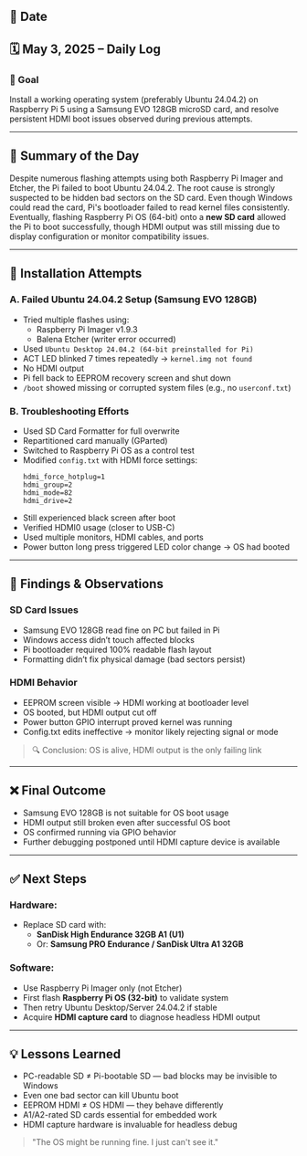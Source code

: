## 📅 Date  
## 🗓️ May 3, 2025 – Daily Log

### 🎯 Goal
Install a working operating system (preferably Ubuntu 24.04.2) on Raspberry Pi 5 using a Samsung EVO 128GB microSD card, and resolve persistent HDMI boot issues observed during previous attempts.

<!-- 오늘 목표: 라즈베리파이5에 우분투 설치 및 HDMI 출력 성공 -->

---

## 🔁 Summary of the Day
Despite numerous flashing attempts using both Raspberry Pi Imager and Etcher, the Pi failed to boot Ubuntu 24.04.2. The root cause is strongly suspected to be hidden bad sectors on the SD card. Even though Windows could read the card, Pi's bootloader failed to read kernel files consistently. Eventually, flashing Raspberry Pi OS (64-bit) onto a **new SD card** allowed the Pi to boot successfully, though HDMI output was still missing due to display configuration or monitor compatibility issues.

---

## 🔨 Installation Attempts

### A. Failed Ubuntu 24.04.2 Setup (Samsung EVO 128GB)
- Tried multiple flashes using:
  - Raspberry Pi Imager v1.9.3
  - Balena Etcher (writer error occurred)
- Used `Ubuntu Desktop 24.04.2 (64-bit preinstalled for Pi)`
- ACT LED blinked 7 times repeatedly → `kernel.img not found`
- No HDMI output
- Pi fell back to EEPROM recovery screen and shut down
- `/boot` showed missing or corrupted system files (e.g., no `userconf.txt`)

<!-- Ubuntu 이미지가 SD카드에 올라가긴 했으나 Pi에서는 부팅 실패 -->

### B. Troubleshooting Efforts
- Used SD Card Formatter for full overwrite
- Repartitioned card manually (GParted)
- Switched to Raspberry Pi OS as a control test
- Modified `config.txt` with HDMI force settings:
  ```
  hdmi_force_hotplug=1
  hdmi_group=2
  hdmi_mode=82
  hdmi_drive=2
  ```
- Still experienced black screen after boot
- Verified HDMI0 usage (closer to USB-C)
- Used multiple monitors, HDMI cables, and ports
- Power button long press triggered LED color change → OS had booted

<!-- 여러 설정을 해도 HDMI 출력은 실패, OS는 부팅된 것으로 보임 -->

---

## 🧪 Findings & Observations

### SD Card Issues
- Samsung EVO 128GB read fine on PC but failed in Pi
- Windows access didn’t touch affected blocks
- Pi bootloader required 100% readable flash layout
- Formatting didn’t fix physical damage (bad sectors persist)

### HDMI Behavior
- EEPROM screen visible → HDMI working at bootloader level
- OS booted, but HDMI output cut off
- Power button GPIO interrupt proved kernel was running
- Config.txt edits ineffective → monitor likely rejecting signal or mode

> 🔍 Conclusion: OS is alive, HDMI output is the only failing link

---

## ❌ Final Outcome
- Samsung EVO 128GB is not suitable for OS boot usage
- HDMI output still broken even after successful OS boot
- OS confirmed running via GPIO behavior
- Further debugging postponed until HDMI capture device is available

---

## ✅ Next Steps

### Hardware:
- Replace SD card with:
  - **SanDisk High Endurance 32GB A1 (U1)**
  - Or: **Samsung PRO Endurance / SanDisk Ultra A1 32GB**

### Software:
- Use Raspberry Pi Imager only (not Etcher)
- First flash **Raspberry Pi OS (32-bit)** to validate system
- Then retry Ubuntu Desktop/Server 24.04.2 if stable
- Acquire **HDMI capture card** to diagnose headless HDMI output

---

## 💡 Lessons Learned
- PC-readable SD ≠ Pi-bootable SD — bad blocks may be invisible to Windows
- Even one bad sector can kill Ubuntu boot
- EEPROM HDMI ≠ OS HDMI — they behave differently
- A1/A2-rated SD cards essential for embedded work
- HDMI capture hardware is invaluable for headless debug

> "The OS might be running fine. I just can't see it."

<!-- 내일 캡쳐보드 구입해서 HDMI 출력 유무 최종 확인 예정 -->
